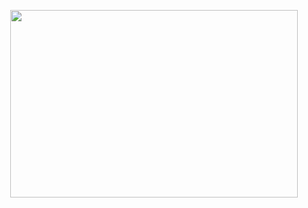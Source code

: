 <p align="center">
  <img width="460" height="300" src="http://etherurim.org/UnderConstruction.jpg">
</p>
